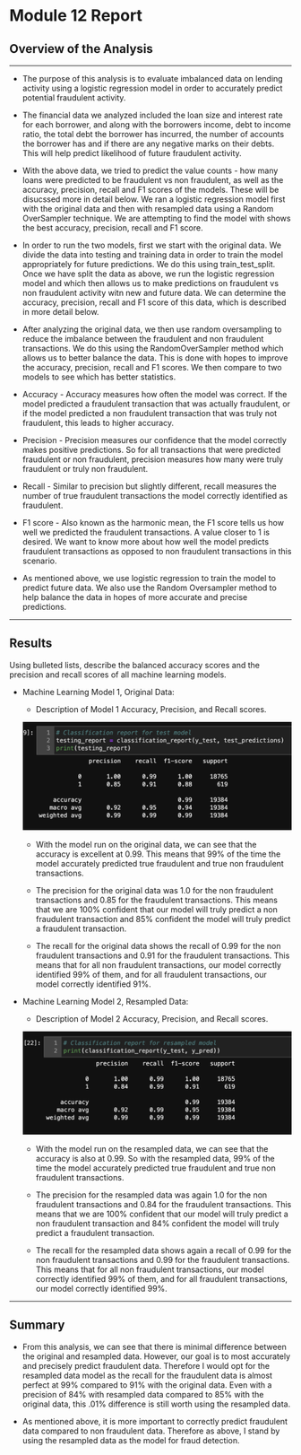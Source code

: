 # Module 12 Report

## Overview of the Analysis

---

* The purpose of this analysis is to evaluate imbalanced data on lending activity using a logistic regression model in order to accurately predict potential fraudulent activity.

* The financial data we analyzed included the loan size and interest rate for each borrower, and along with the borrowers income, debt to income ratio, the total debt the borrower has incurred, the number of accounts the borrower has and if there are any negative marks on their debts. This will help predict likelihood of future fraudulent activity.

* With the above data, we tried to predict the value counts - how many loans were predicted to be fraudulent vs non fraudulent, as well as the accuracy, precision, recall and F1 scores of the models. These will be disucssed more in detail below.  We ran a logistic regression model first with the original data and then with resampled data using a Random OverSampler technique. We are attempting to find the model with shows the best accuracy, precision, recall and F1 score.

* In order to run the two models, first we start with the original data. We divide the data into testing and training data in order to train the model appropriately for future predictions. We do this using train_test_split. Once we have split the data as above, we run the logistic regression model and which then allows us to make predictions on fraudulent vs non fraudulent activity witn new and future data. We can determine the accuracy, precision, recall and F1 score of this data, which is described in more detail below. 

* After analyzing the original data, we then use random oversampling to reduce the imbalance between the fraudulent and non fraudulent transactions. We do this using the RandomOverSampler method which allows us to better balance the data. This is done with hopes to improve the accuracy, precision, recall and F1 scores. We then compare to two models to see which has better statistics.

* Accuracy - Accuracy measures how often the model was correct. If the model predicted a fraudulent transaction that was actually fraudulent, or if the model predicted a non fraudulent transaction that was truly not fraudulent, this leads to higher accuracy.

* Precision - Precision measures our confidence that the model correctly makes positive predictions. So for all transactions that were predicted fraudulent or non fraudulent, precision measures how many were truly fraudulent or truly non fraudulent.

* Recall - Similar to precision but slightly different, recall measures the number of true fraudulent transactions the model correctly identified as fraudulent.

* F1 score - Also known as the harmonic mean, the F1 score tells us how well we predicted the fraudulent transactions. A value closer to 1 is desired. We want to know more about how well the model predicts fraudulent transactions as opposed to non fraudulent transactions in this scenario.

* As mentioned above, we use logistic regression to train the model to predict future data. We also use the Random Oversampler method to help balance the data in hopes of more accurate and precise predictions.

---

## Results

Using bulleted lists, describe the balanced accuracy scores and the precision and recall scores of all machine learning models.

* Machine Learning Model 1, Original Data:
  * Description of Model 1 Accuracy, Precision, and Recall scores.
  
  ![Original Data Class Report](https://github.com/EmilyBertani/Challenge_12/blob/main/Original_data_class_report.png)
  
  * With the model run on the original data, we can see that the accuracy is excellent at 0.99. This means that 99% of the time the model accurately predicted true fraudulent and true non fraudulent transactions.
  
  * The precision for the original data was 1.0 for the non fraudulent transactions and 0.85 for the fraudulent transactions. This means that we are 100% confident that our model will truly predict a non fraudulent transaction and 85% confident the model will truly predict a fraudulent transaction.
  
  * The recall for the original data shows the recall of 0.99 for the non fraudulent transactions and 0.91 for the fraudulent transactions. This means that for all non fraudulent transactions, our model correctly identified 99% of them, and for all fraudulent transactions, our model correctly identified 91%.

* Machine Learning Model 2, Resampled Data:
  * Description of Model 2 Accuracy, Precision, and Recall scores.
  
  ![Resampled Data Class Report](https://github.com/EmilyBertani/Challenge_12/blob/main/Resampled_data_class_report.png)
  
  * With the model run on the resampled data, we can see that the accuracy is also at 0.99. So with the resampled data, 99% of the time the model accurately predicted true fraudulent and true non fraudulent transactions.
  
  * The precision for the resampled data was again 1.0 for the non fraudulent transactions and 0.84 for the fraudulent transactions. This means that we are 100% confident that our model will truly predict a non fraudulent transaction and 84% confident the model will truly predict a fraudulent transaction.
  
  * The recall for the resampled data shows again a recall of 0.99 for the non fraudulent transactions and 0.99 for the fraudulent transactions. This means that for all non fraudulent transactions, our model correctly identified 99% of them, and for all fraudulent transactions, our model correctly identified 99%.

---

## Summary


* From this analysis, we can see that there is minimal difference between the original and resampled data. However, our goal is to most accurately and precisely predict fraudulent data. Therefore I would opt for the resampled data model as the recall for the fraudulent data is almost perfect at 99% compared to 91% with the original data. Even with a precision of 84% with resampled data compared to 85% with the original data, this .01% difference is still worth using the resampled data.

* As mentioned above, it is more important to correctly predict fraudulent data compared to non fraudulent data. Therefore as above, I stand by using the resampled data as the model for fraud detection.

